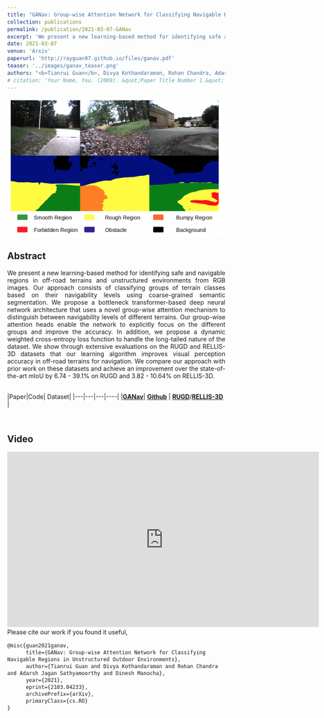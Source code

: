 ```yaml
---
title: "GANav: Group-wise Attention Network for Classifying Navigable Regions in Unstructured Outdoor Environments"
collection: publications
permalink: /publication/2021-03-07-GANav
excerpt: 'We present a new learning-based method for identifying safe and navigable regions in off-road terrains and unstructured environments from RGB images. Our approach consists of classifying groups of terrain classes based on their navigability levels using coarse-grained semantic segmentation. Our group-wise attention heads enable the network to explicitly focus on the different groups and improve the accuracy. We show through extensive evaluations on the RUGD and RELLIS-3D datasets that our learning algorithm improves the accuracy of visual perception in off-road terrains for navigation.'
date: 2021-03-07
venue: 'Arxiv'
paperurl: 'http://rayguan97.github.io/files/ganav.pdf'
teaser: '../images/ganav_teaser.png'
authors: "<b>Tianrui Guan</b>, Divya Kothandaraman, Rohan Chandra, Adarsh Jagan Sathyamoorthy, Dinesh Manocha"
# citation: 'Your Name, You. (2009). &quot;Paper Title Number 1.&quot; <i>Journal 1</i>. 1(1).'
---
```

<p style="text-align:center;">
<img src="../images/ganav_teaser.png" width="600">
</p>

## Abstract
<div style="text-align: justify">We present a new learning-based method for identifying safe and navigable regions in off-road terrains and unstructured environments from RGB images. Our approach consists of classifying groups of terrain classes based on their navigability levels using coarse-grained semantic segmentation. We propose a bottleneck transformer-based deep neural network architecture that uses a novel group-wise attention mechanism to distinguish between navigability levels of different terrains. Our group-wise attention heads enable the network to explicitly focus on the different groups and improve the accuracy. In addition, we propose a dynamic weighted cross-entropy loss function to handle the long-tailed nature of the dataset. We show through extensive evaluations on the RUGD and RELLIS-3D datasets that our learning algorithm improves visual perception accuracy in off-road terrains for navigation. We compare our approach with prior work on these datasets and achieve an improvement over the state-of-the-art mIoU by 6.74 - 39.1% on RUGD and 3.82 - 10.64% on RELLIS-3D.</div>
<br>

|Paper|Code| Dataset|
|---|---|---|----|
|[**GANav**](http://rayguan97.github.io/files/ganav.pdf)| [**Github**](https://github.com/rayguan97/GANav-offroad) |    [**RUGD**](http://rugd.vision/)/[**RELLIS-3D**](https://unmannedlab.github.io/research/RELLIS-3D) |

<br>

## Video
<iframe width="720" height="405" src="https://www.youtube.com/embed/wy4k7Oz1HHM" frameborder="0" allow="accelerometer; autoplay; encrypted-media; gyroscope; picture-in-picture" allowfullscreen></iframe>

<br>
Please cite our work if you found it useful,

```
@misc{guan2021ganav,
      title={GANav: Group-wise Attention Network for Classifying Navigable Regions in Unstructured Outdoor Environments}, 
      author={Tianrui Guan and Divya Kothandaraman and Rohan Chandra and Adarsh Jagan Sathyamoorthy and Dinesh Manocha},
      year={2021},
      eprint={2103.04233},
      archivePrefix={arXiv},
      primaryClass={cs.RO}
}
```


<!-- @misc{guan2021ganav,<br> 
&nbsp;&nbsp;     title={GANav: Group-wise Attention Network for Classifying Navigable Regions in Unstructured Outdoor Environments}, <br>
&nbsp;&nbsp;      author={Tianrui Guan and Divya Kothandaraman and Rohan Chandra and Adarsh Jagan Sathyamoorthy and Dinesh Manocha},<br>
&nbsp;&nbsp;      year={2021},<br>
&nbsp;&nbsp;     eprint={2103.04233},<br>
&nbsp;&nbsp;     archivePrefix={arXiv},<br>
&nbsp;&nbsp;     primaryClass={cs.RO}<br>
} -->
